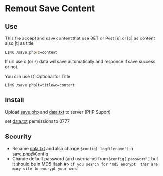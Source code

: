 # Remout Save Content

## Use
This file accept and save content that use GET or Post [s] or [c] as content also [t] as title

```bash
LINK /save.php?c=content
```

If url use c (or s) data will save automatically and responce if save success or not.

You can use [t] Optional for Title

```example
LINK /save.php?t=title&c=content
```

## Install

Upload [save.php](/save.php) and [data.txt](/data.txt) to server (PHP Suport)

set [data.txt](/data.txt) permissions to 0777

## Security

* Rename  [data.txt](/data.txt) and also change `$config['logfilename']` in  [save.php](/save.php)@Config
* Chande default password (and username) from `$config['password']`  but it should be in MD5 Hash #> `if you search for 'md5 encrypt' ther are many site to encrypt your word`



